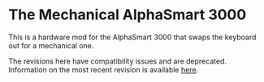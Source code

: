 # The Mechanical AlphaSmart 3000
This is a hardware mod for the AlphaSmart 3000 that swaps the keyboard out for a mechanical one.

The revisions here have compatibility issues and are deprecated. Information on the most recent revision is available [here](https://tilde.club/~jy4m/alphasmart).